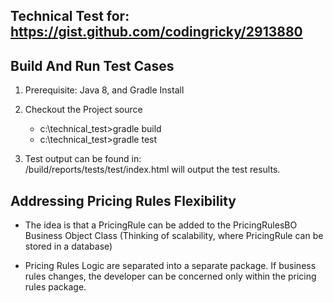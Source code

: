Technical Test for: https://gist.github.com/codingricky/2913880
--------------------------------------------------------------------

Build And Run Test Cases
------------------------------
1) Prerequisite: Java 8, and Gradle Install
2) Checkout the Project source <br/>
     + c:\technical_test>gradle build <br/>
     + c:\technical_test>gradle test  <br/>
     
     
3) Test output can be found in: <br/>
/build/reports/tests/test/index.html will output the test results.


Addressing Pricing Rules Flexibility
--------------------------------------------------
+ The idea is that a PricingRule can be added to the PricingRulesBO Business Object Class
  (Thinking of scalability, where PricingRule can be stored in a database)

+ Pricing Rules Logic are separated into a separate package. If business rules changes, the developer can be concerned only within the pricing rules package.

